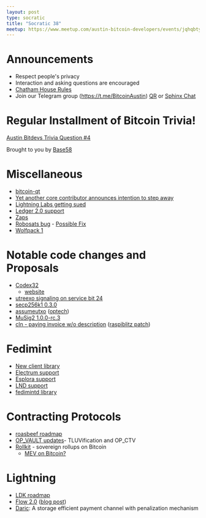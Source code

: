 ```yaml
---
layout: post
type: socratic
title: "Socratic 38"
meetup: https://www.meetup.com/austin-bitcoin-developers/events/jqhqbtyfcfbvb/
---
```


# Announcements

- Respect people's privacy
- Interaction and asking questions are encouraged
- [Chatham House Rules](https://www.chathamhouse.org/about-us/chatham-house-rule)
- Join our Telegram group (https://t.me/BitcoinAustin) [QR](../assets/imgs/telegram-group.svg) or [Sphinx Chat](https://tribes.sphinx.chat/t/austintexasbitcoiners)

# Regular Installment of Bitcoin Trivia!
[Austin Bitdevs Trivia Question #4](https://twitter.com/base58btc/status/1636145790769848321?s=20)

Brought to you by [Base58](https://www.base58.info/)

# Miscellaneous
- [bitcoin-qt](https://github.com/bitcoin-core/gui-qml)
- [Yet another core contributor announces intention to step away](https://bitcoinmagazine.com/technical/bitcoin-core-maintainer-marco-falke-to-step-down)
- [Lightning Labs getting sued](https://www.coindesk.com/business/2023/03/16/lightning-labs-taro-project-faces-halt-as-judge-issues-temporary-injunction-for-trademark-infringement/)
- [Ledger 2.0 support](https://unchained.com/blog/multisig-security-ledger/)
- [Zaps](https://github.com/nostr-protocol/nips/pull/224)
- [Robosats bug](https://twitter.com/RoboSats/status/1635432123648622593) - [Possible Fix](https://github.com/Reckless-Satoshi/robosats/pull/388)
- [Wolfpack 1](https://twitter.com/_WolfNYC/status/1636352620049694728)

# Notable code changes and Proposals
- [Codex32](https://lists.linuxfoundation.org/pipermail/bitcoin-dev/2023-February/021469.html)
	- [website](https://secretcodex32.com/faq/index.html)
- [utreexo signaling on service bit 24](https://lists.linuxfoundation.org/pipermail/bitcoin-dev/2023-March/021515.html)
- [secp256k1 0.3.0](https://github.com/bitcoin-core/secp256k1/blob/master/CHANGELOG.md#030---2023-03-08)
- [assumeutxo](https://github.com/bitcoin/bitcoin/pull/25740) ([optech](https://bitcoinops.org/en/newsletters/2023/03/15/))
- [MuSig2 1.0.0-rc.3](https://twitter.com/blksresearch/status/1631020006883377154?s=20)
- [cln - paying invoice w/o description](https://github.com/ElementsProject/lightning/pull/6092) ([raspiblitz patch](https://github.com/rootzoll/raspiblitz/issues/3706))

# Fedimint
- [New client library](https://github.com/fedimint/fedimint/pull/1621)
- [Electrum support](https://github.com/fedimint/fedimint/pull/1363)
- [Esplora support](https://github.com/fedimint/fedimint/pull/1735)
- [LND support](https://github.com/fedimint/fedimint/pull/1907)
- [fedimintd library](https://github.com/fedimint/fedimint/pull/1735)

# Contracting Protocols
- [roasbeef roadmap](https://twitter.com/roasbeef/status/1632850033380065280?s=20)
- [OP_VAULT updates](https://lists.linuxfoundation.org/pipermail/bitcoin-dev/2023-March/021526.html)- TLUVification and OP_CTV
- [Rollkit](https://twitter.com/RollkitDev/status/1632438374513676288?s=20) - sovereign rollups on Bitcoin
  - [MEV on Bitcoin?](https://twitter.com/TheBlueMatt/status/1633599362269057024)



# Lightning
- [LDK roadmap](https://twitter.com/lightningdevkit/status/1635392924463804417?s=20)
- [Flow 2.0](https://twitter.com/gkrizek/status/1628440689456615424) ([blog post](https://voltage.cloud/blog/voltage-announcements/introducing-flow-v2/))
- [Daric](https://eprint.iacr.org/2022/1295.pdf): A storage efficient payment channel with penalization mechanism

